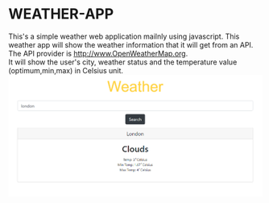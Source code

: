 # WEATHER-APP
This's a simple weather web application mailnly using javascript.
This weather app will show the weather information that it will get from an API.<br />
The API provider is http://www.OpenWeatherMap.org. <br />
It will show the user's city, weather status and the temperature value (optimum,min,max) in Celsius unit.<br />
![alt text](https://github.com/usamahzaheer/WEATHER-APP/blob/main/img/app-img.PNG?raw=true)
